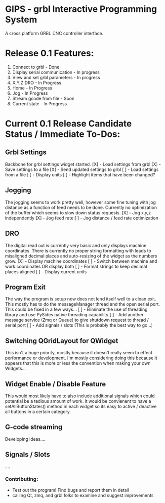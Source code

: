# GIPS - grbl Interactive Programming System

A cross platform GRBL CNC controller interface.


# Release 0.1 Features:
1) Connect to grbl - Done
2) Display serial communication - In progress
3) View and set grbl parameters - In progress
4) X,Y,Z DRO - In Progress
5) Home - In Progress
6) Jog - In Progress
7) Stream gcode from file - Soon
8) Current state - In Progress



# Current 0.1 Release Candidate Status / Immediate To-Dos:

## Grbl Settings
Backbone for grbl settings widget started.
[X] - Load settings from grbl
[X] - Save settings to a file
[X] - Send updated settings to grbl
[ ] - Load settings from a file
[ ] - Display units
[ ] - Highlight items that have been changed?

## Jogging
The jogging seems to work pretty well, however some fine tuning with jog distance as a function of feed needs to be done.
Currently no optimization of the buffer which seems to slow down status requests.
[X] - Jog x,y,z independently
[X] - Jog feed rate
[ ] - Jog distance / feed rate optimization

## DRO
The digital read out is currently very basic and only displays machine coordinates. There is currently no proper string formatting
with leads to misaligned decimal places and auto-resizing of the widget as the numbers grow.
[X] - Display machine coordinates
[ ] - Switch between machine and work coordinates OR display both
[ ] - Format strings to keep decimal places aligned
[ ] - Display current units

## Program Exit
The way the program is setup now does not lend itself well to a clean exit. This mostly has to do the messageManager thread
and the open serial port. This could be fixed in a few ways...
[ ] - Eliminate the use of threading library and use PySides native threading capability
[ ] - Add another message service (Zmq or Queue) to give shutdown request to thread / serial port
[ ] - Add signals / slots (This is probably the best way to go...)

## Switching QGridLayout for QWidget
This isn't a huge priority, mostly because it doesn't really seem to effect performance or development. I'm mostly
considering doing this because it appears that this is more or less the convention when making your own Widgets...

## Widget Enable / Disable Feature
This would most likely have to also include additional signals which could potential be a tedious amount of work. It would be
convienent to have a setAllButtonStates() method in each widget so its easy to active / deactive all buttons in a certain category.

## G-code streaming
Developing ideas....

## Signals / Slots
....


### Contributing:

- Test out the program! Find bugs and report them in detail
- calling Qt, zmq, and grbl folks to examine and suggest improvements
